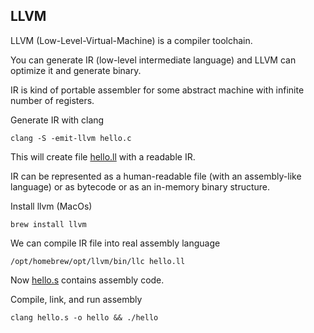 ## LLVM

LLVM (Low-Level-Virtual-Machine) is a compiler toolchain.

You can generate IR (low-level intermediate language) and LLVM can optimize it
and generate binary.

IR is kind of portable assembler for some abstract machine with infinite number
of registers.

Generate IR with clang

```shell
clang -S -emit-llvm hello.c
```

This will create file [hello.ll](./hello.ll) with a readable IR.

IR can be represented as a human-readable file (with an assembly-like language) or as bytecode or
as an in-memory binary structure.


Install llvm (MacOs)
```shell
brew install llvm
```

We can compile IR file into real assembly language
```shell
/opt/homebrew/opt/llvm/bin/llc hello.ll
```

Now [hello.s](./hello.s) contains assembly code.

Compile, link, and run assembly

```shell
clang hello.s -o hello && ./hello
```

